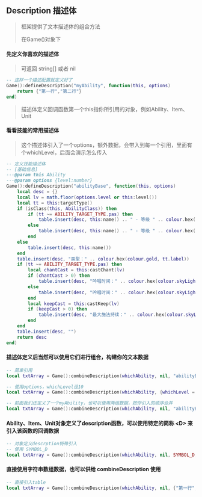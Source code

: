 ## Description 描述体

> 框架提供了文本描述体的组合方法
>
> 在Game()对象下

#### 先定义你喜欢的描述体

> 可返回 string[] 或者 nil

```lua
-- 这样一个描述配置就定义好了
Game():defineDescription("myAbility", function(this, options)
    return {"第一行","第二行"}
end)
```

> 描述体定义回调函数第一个this指你所引用的对象，例如Ability、Item、Unit

#### 看看技能的常用描述体

> 这个描述体引入了一个options，额外数据，会带入到每一个引用，里面有个whichLevel，后面会演示怎么传入

```lua
-- 定义技能描述体
-- [基础信息]
---@param this Ability
---@param options {level:number}
Game():defineDescription("abilityBase", function(this, options)
    local desc = {}
    local lv = math.floor(options.level or this:level())
    local tt = this:targetType()
    if (isClass(this, AbilityClass)) then
        if (tt ~= ABILITY_TARGET_TYPE.pas) then
            table.insert(desc, this:name() .. " - 等级 " .. colour.hex(colour.gold, lv) .. "（" .. colour.hex(colour.gold, this:hotkey()) .. "）")
        else
            table.insert(desc, this:name() .. " - 等级 " .. colour.hex(colour.gold, lv))
        end
    else
        table.insert(desc, this:name())
    end
    table.insert(desc, "类型：" .. colour.hex(colour.gold, tt.label))
    if (tt ~= ABILITY_TARGET_TYPE.pas) then
        local chantCast = this:castChant(lv)
        if (chantCast > 0) then
            table.insert(desc, "吟唱时间：" .. colour.hex(colour.skyLight, chantCast .. " 秒"))
        else
            table.insert(desc, "吟唱时间：" .. colour.hex(colour.skyLight, "瞬间施法"))
        end
        local keepCast = this:castKeep(lv)
        if (keepCast > 0) then
            table.insert(desc, "最大施法持续：" .. colour.hex(colour.skyLight, keepCast .. " 秒"))
        end
    end
    table.insert(desc, "")
    return desc
end)
```

#### 描述体定义后当然可以使用它们进行组合，构建你的文本数据

```lua
-- 简单引用
local txtArray = Game():combineDescription(whichAbility, nil, "abilityBase")

-- 使用options，whichLevel设10
local txtArray = Game():combineDescription(whichAbility, {whichLevel = 10}, "abilityBase")

-- 前面我们还定义了一个myAbility，也可以使用两组数据，按你引入的顺序合并
local txtArray = Game():combineDescription(whichAbility, nil, "abilityBase", "myAbility")
```

#### Ability、Item、Unit对象定义了description函数，可以使用特定的简称 &lt;D&gt; 来引入该函数的回调数据

```lua
-- 对象定义descrption特殊引入
-- 使用 SYMBOL_D
local txtArray = Game():combineDescription(whichAbility, nil, SYMBOL_D, "abilityBase")
```

#### 直接使用字符串数组数据，也可以供给 combineDescription 使用

```lua
-- 直接引入table
local txtArray = Game():combineDescription(whichAbility, nil, {"第一行","第二行"})
```
